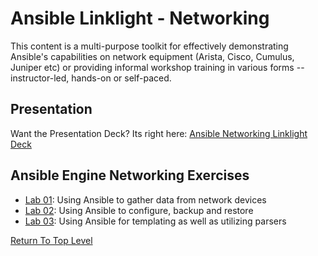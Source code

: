 # Ansible Linklight - Networking

This content is a multi-purpose toolkit for effectively demonstrating Ansible's capabilities on network equipment (Arista, Cisco, Cumulus, Juniper etc) or providing informal workshop training in various forms -- instructor-led, hands-on or self-paced.

## Presentation
Want the Presentation Deck?  Its right here:
[Ansible Networking Linklight Deck](../../decks/ansible-networking_v2.html)

## Ansible Engine Networking Exercises

- [Lab 01](lab01-network-facts/): Using Ansible to gather data from network devices
- [Lab 02](lab02-config-management/): Using Ansible to configure, backup and restore
- [Lab 03](lab03-templating/): Using Ansible for templating as well as utilizing parsers

[Return To Top Level](../README.md)
